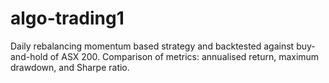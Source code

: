 # algo-trading1
Daily rebalancing momentum based strategy and backtested against buy-and-hold of ASX 200. Comparison of metrics: annualised return, maximum drawdown, and Sharpe ratio.
